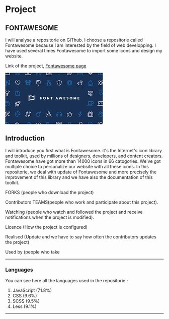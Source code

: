 # Project
## FONTAWESOME

I will analyse a repositorie on GiThub. I choose a repositorie called Fontawesome because I am interested by the field of web developping. I have used several times Fontawesome to import some icons and design my website.

Link of the project, [Fontawesome page](https://github.com/FortAwesome/Font-Awesome)

![](index.png) 

## Introduction 

I will introduce you first what is Fontawesome. it's the Internet's icon library and toolkit, used by millions of designers, developers, and content creators. Fontawesome have got more than 14000 icons in 66 catogories. We've got multiple choice to personalize our website with all these icons.
In this repositorie, we deal with update of Fontawesome and more precisely the improvement of this library and we have also the documentation of this toolkit.


FORKS (people who download the project)

Contributors TEAMS(people who work and participate about this project).

Watching (people who watch and followed the project and receive notifications when the project is modified).

Licence (How the project is configured)

Realised (Update and we have to say how often the contributors updates the project)

Used by (people who take 

---
### Languages
You can see here all the languages used in the repositorie :

1.  JavaScript (71.8%)
2.  CSS (9.6%)
3.  SCSS (9.5%)
4.  Less (9.1%)
---
